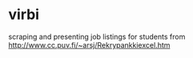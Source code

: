 # virbi
scraping and presenting job listings for students from http://www.cc.puv.fi/~arsj/Rekrypankkiexcel.htm
